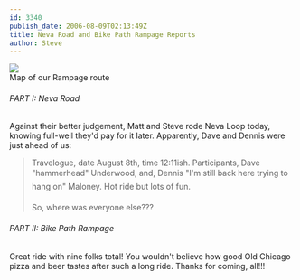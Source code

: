 ```yaml
---
id: 3340
publish_date: 2006-08-09T02:13:49Z
title: Neva Road and Bike Path Rampage Reports
author: Steve
---
```

[![](http://www.flagstafffrenzy.org/wp-content/uploads/2009/11/rampage.png)](http://www.flagstafffrenzy.org/wp-content/uploads/2009/11/rampage.png)  
Map of our Rampage route

###### PART I: Neva Road

Against their better judgement, Matt and Steve rode Neva Loop today, knowing full-well they'd pay for it later. Apparently, Dave and Dennis were just ahead of us:

> Travelogue, date August 8th, time 12:11ish. Participants, Dave "hammerhead" Underwood, and, Dennis "I'm still back here trying to hang on" Maloney. Hot ride but lots of fun.
> 
> So, where was everyone else???

###### PART II: Bike Path Rampage

Great ride with nine folks total! You wouldn't believe how good Old Chicago pizza and beer tastes after such a long ride. Thanks for coming, all!!!